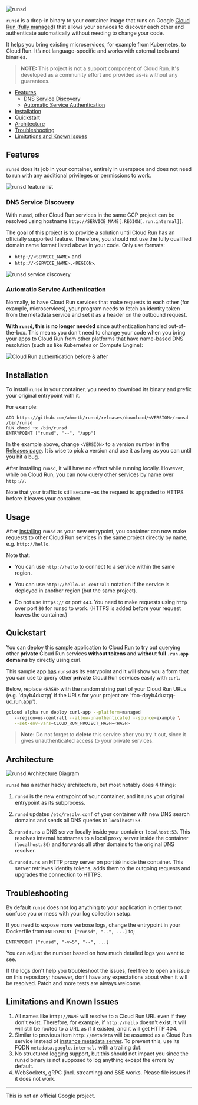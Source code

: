 ![runsd](assets/img/logo.png)

`runsd` is a drop-in binary to your container image that runs on Google [Cloud
Run (fully managed)](https://cloud.run) that allows your services to discover
each other and authenticate automatically without needing to change your code.

It helps you bring existing microservices, for example from Kubernetes, to Cloud
Run. It’s not language-specific and works with external tools and binaries.

> **NOTE:** This project is not a support component of Cloud Run. It's developed
> as a community effort and provided as-is without any guarantees.

<!--
  ⚠️ DO NOT UPDATE THE TABLE OF CONTENTS MANUALLY ️️⚠️
  run `npx markdown-toc -i README.md`.

  Please stick to 80-character line wraps as much as you can.
-->

<!-- toc -->

- [Features](#features)
  * [DNS Service Discovery](#dns-service-discovery)
  * [Automatic Service Authentication](#automatic-service-authentication)
- [Installation](#installation)
- [Quickstart](#quickstart)
- [Architecture](#architecture)
- [Troubleshooting](#troubleshooting)
- [Limitations and Known Issues](#limitations-and-known-issues)

<!-- tocstop -->

## Features

`runsd` does its job in your container, entirely in userspace and does not need
to run with any additional privileges or permissions to work.

![runsd feature list](assets/img/features.png)

### DNS Service Discovery

With `runsd`, other Cloud Run services in the same GCP project can be
resolved using hostname `http://SERVICE_NAME[.REGION[.run.internal]]`.

The goal of this project is to provide a solution until Cloud Run has an
officially supported feature. Therefore, you should not use the fully qualified
domain name format listed above in your code. Only use formats:

- `http://<SERVICE_NAME>` and
- `http://<SERVICE_NAME>.<REGION>`.

![runsd service discovery](assets/img/sd.png)

### Automatic Service Authentication

Normally, to have Cloud Run services that make requests to each other (for
example, microservices), your program needs to fetch an identity token from the
metadata service and set it as a header on the outbound request.

**With `runsd`, this is no longer needed** since authentication handled
out-of-the-box. This means you don't need to change your code when you bring
your apps to Cloud Run from other platforms that have name-based DNS resolution
(such as like Kubernetes or Compute Engine):

![Cloud Run authentication before & after](assets/img/auth_code.png)

## Installation

To install `runsd` in your container, you need to download its binary and prefix
your original entrypoint with it.

For example:

```text
ADD https://github.com/ahmetb/runsd/releases/download/<VERSION>/runsd /bin/runsd
RUN chmod +x /bin/runsd
ENTRYPOINT ["runsd", "--", "/app"]
```

In the example above, change `<VERSION>` to a version number in the [Releases
page](https://github.com/ahmetb/runsd). It is wise to pick a version and use it
as long as you can until you hit a bug.

After installing `runsd`, it will have no effect while running locally. However,
while on Cloud Run, you can now query other services by name over `http://`.

Note that your traffic is still secure –as the request is upgraded to HTTPS
before it leaves your container.

## Usage

After [installing](#Installation) `runsd` as your new entrypoint, you container
can now make requests to other Cloud Run services in the same project directly
by name, e.g. `http://hello`.

Note that:

- You can use `http://hello` to connect to a service within the same region.

- You can use `http://hello.us-central1` notation if the service is deployed
  in another region (but the same project).

- Do not use `https://` or port `443`. You need to make requests using `http`
  over port `80` for runsd to work. (HTTPS is added before your request leaves
  the container.)

## Quickstart

You can deploy [this](./example) sample application to Cloud Run to try out
querying other **private** Cloud Run services  **without tokens** and **without
full `.run.app` domains** by directly using curl.

This sample app [has](./example/Dockerfile) `runsd` as its entrypoint and it
will show you a form that you can use to query other **private** Cloud Run
services easily with `curl`.

Below, replace `<HASH>` with the random string part of your Cloud Run URLs (e.g.
'dpyb4duzqq' if the URLs for your project are 'foo-dpyb4duzqq-uc.run.app').

```sh
gcloud alpha run deploy curl-app --platform=managed
   --region=us-central1 --allow-unauthenticated --source=example \
   --set-env-vars=CLOUD_RUN_PROJECT_HASH=<HASH>
```

> **Note:** Do not forget to **delete** this service after you try it out, since
> it gives unauthenticated access to your private services.

## Architecture

![runsd Architecture Diagram](assets/img/architecture.png)

`runsd` has a rather hacky architecture, but most notably does 4 things:

1. `runsd` is the new entrypoint of your container, and it runs your original
   entrypoint as its subprocess.

1. `runsd` updates `/etc/resolv.conf` of your container with new DNS search
   domains and sends all DNS queries to `localhost:53`.

1. `runsd` runs a DNS server locally inside your container `localhost:53`. This
   resolves internal hostnames to a local proxy server inside the container
   (`localhost:80`) and forwards all other domains to the original DNS resolver.

1. `runsd` runs an HTTP proxy server on port `80` inside the container. This
   server retrieves identity tokens, adds them to the outgoing requests and
   upgrades the connection to HTTPS.

## Troubleshooting

By default `runsd` does not log anything to your application in order to not
confuse you or mess with your log collection setup.

If you need to expose more verbose logs, change the entrypoint in your
Dockerfile from `ENTRYPOINT ["runsd", "--", ...]` to;

    ENTRYPOINT ["runsd", "-v=5", "--", ...]

You can adjust the number based on how much detailed logs you want to see.

If the logs don't help you troubleshoot the issues, feel free to open an issue
on this repository; however, don’t have any expectations about when it will be
resolved. Patch and more tests are always welcome.

## Limitations and Known Issues

1. All names like `http://NAME` will resolve to a Cloud Run URL even  if they
   don't exist. Therefore, for example, if `http://hello` doesn't exist, it will
   will still be routed to a URL as if it existed, and it will get HTTP 404.
1. Similar to previous item `http://metadata` will be assumed as a Cloud Run
   service instead of [instance metadata
   server](https://cloud.google.com/compute/docs/storing-retrieving-metadata).
   To prevent this, use its FQDN `metadata.google.internal.` with a trailing
   dot.
1. No structured logging support, but this should not impact you since the
   runsd binary is not supposed to log anything except the errors by default.
1. WebSockets, gRPC (incl. streaming) and SSE works. Please file issues if it
   does not work.

-----

This is not an official Google project.
